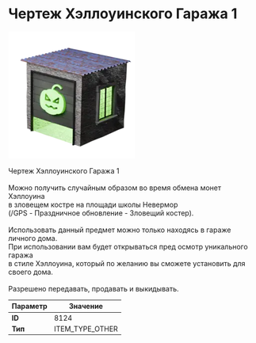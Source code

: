 # Чертеж Хэллоуинского Гаража 1

![Item Image](../img/8124.webp?raw=true)

Чертеж Хэллоуинского Гаража 1<br><br>Можно получить случайным образом во время обмена монет Хэллоуина <br>в зловещем костре на площади школы Невермор <br>(/GPS - Праздничное обновление - Зловещий костер).<br><br>Использовать данный предмет можно только находясь в гараже личного дома.<br>При использовании вам будет открываться пред осмотр уникального гаража<br>в стиле Хэллоуина, который по желанию вы сможете установить для своего дома.<br><br>Разрешено передавать, продавать и выкидывать.


| Параметр | Значение |
|----------|----------|
| **ID** | 8124 |
| **Тип** | ITEM_TYPE_OTHER |

